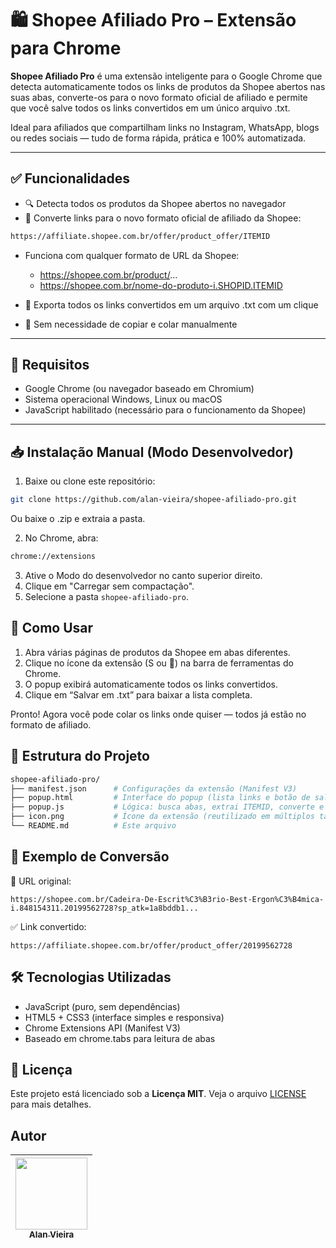 # 🛍️ Shopee Afiliado Pro – Extensão para Chrome

**Shopee Afiliado Pro** é uma extensão inteligente para o Google Chrome que detecta automaticamente todos os links de produtos da Shopee abertos nas suas abas, converte-os para o novo formato oficial de afiliado e permite que você salve todos os links convertidos em um único arquivo .txt.

Ideal para afiliados que compartilham links no Instagram, WhatsApp, blogs ou redes sociais — tudo de forma rápida, prática e 100% automatizada.

---

## ✅ Funcionalidades

- 🔍 Detecta todos os produtos da Shopee abertos no navegador
- 🔗 Converte links para o novo formato oficial de afiliado da Shopee:

```bash
https://affiliate.shopee.com.br/offer/product_offer/ITEMID
```
- Funciona com qualquer formato de URL da Shopee:
  - https://shopee.com.br/product/...
  - https://shopee.com.br/nome-do-produto-i.SHOPID.ITEMID


- 💾 Exporta todos os links convertidos em um arquivo .txt com um clique
- 🚫 Sem necessidade de copiar e colar manualmente

---

## 🧰 Requisitos

- Google Chrome (ou navegador baseado em Chromium)
- Sistema operacional Windows, Linux ou macOS
- JavaScript habilitado (necessário para o funcionamento da Shopee)

---

## 📥 Instalação Manual (Modo Desenvolvedor)

1. Baixe ou clone este repositório:

 ```bash
git clone https://github.com/alan-vieira/shopee-afiliado-pro.git
 ```
Ou baixe o .zip e extraia a pasta.

2. No Chrome, abra:

```bash
chrome://extensions
```

3. Ative o Modo do desenvolvedor no canto superior direito.
4. Clique em "Carregar sem compactação".
5. Selecione a pasta `shopee-afiliado-pro`.

## 🚀 Como Usar

1. Abra várias páginas de produtos da Shopee em abas diferentes.
2. Clique no ícone da extensão (S ou 🛒) na barra de ferramentas do Chrome.
3. O popup exibirá automaticamente todos os links convertidos.
4. Clique em “Salvar em .txt” para baixar a lista completa.

Pronto! Agora você pode colar os links onde quiser — todos já estão no formato de afiliado.

## 📁 Estrutura do Projeto

```bash
shopee-afiliado-pro/
├── manifest.json      # Configurações da extensão (Manifest V3)
├── popup.html         # Interface do popup (lista links e botão de salvar)
├── popup.js           # Lógica: busca abas, extrai ITEMID, converte e salva
├── icon.png           # Ícone da extensão (reutilizado em múltiplos tamanhos)
└── README.md          # Este arquivo
```

## 🧠 Exemplo de Conversão

🔗 URL original:
```bush
https://shopee.com.br/Cadeira-De-Escrit%C3%B3rio-Best-Ergon%C3%B4mica-i.848154311.20199562728?sp_atk=1a8bddb1...
```

✅ Link convertido:
```bush
https://affiliate.shopee.com.br/offer/product_offer/20199562728
```

## 🛠️ Tecnologias Utilizadas
- JavaScript (puro, sem dependências)
- HTML5 + CSS3 (interface simples e responsiva)
- Chrome Extensions API (Manifest V3)
- Baseado em chrome.tabs para leitura de abas

## 📝 Licença
Este projeto está licenciado sob a **Licença MIT**.
Veja o arquivo [LICENSE](https://github.com/alan-vieira/shopee-afiliado-pro/tree/main?tab=MIT-1-ov-file) para mais detalhes.

## Autor

| [<img src="https://avatars.githubusercontent.com/alan-vieira" width=115><br><sub>Alan Vieira</sub>](https://github.com/alan-vieira) |
| :---: |

